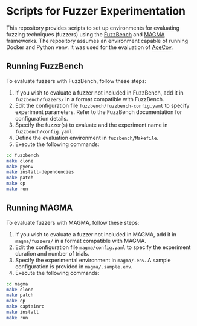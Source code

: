# Scripts for Fuzzer Experimentation
This repository provides scripts to set up environments for evaluating fuzzing techniques (fuzzers) using the [FuzzBench](https://github.com/google/fuzzbench) and [MAGMA](https://github.com/HexHive/magma) frameworks. The repository assumes an environment capable of running Docker and Python venv. It was used for the evaluation of [AceCov](https://github.com/shioya-lab-public/AceCov).

## Running FuzzBench
To evaluate fuzzers with FuzzBench, follow these steps:
1. If you wish to evaluate a fuzzer not included in FuzzBench, add it in `fuzzbench/fuzzers/` in a format compatible with FuzzBench.
2. Edit the configuration file `fuzzbench/fuzzbench-config.yaml` to specify experiment parameters. Refer to the FuzzBench documentation for configuration details.
3. Specify the fuzzer(s) to evaluate and the experiment name in `fuzzbench/config.yaml`.
4. Define the evaluation environment in `fuzzbench/Makefile`.
5. Execute the following commands:
```bash
cd fuzzbench
make clone
make pyenv
make install-dependencies
make patch
make cp
make run
```

## Running MAGMA
To evaluate fuzzers with MAGMA, follow these steps:
1. If you wish to evaluate a fuzzer not included in MAGMA, add it in `magma/fuzzers/` in a format compatible with MAGMA.
2. Edit the configuration file `magma/config.yaml` to specify the experiment duration and number of trials.
3. Specify the experimental environment in `magma/.env`. A sample configuration is provided in `magma/.sample.env`.
4. Execute the following commands:
```bash
cd magma
make clone
make patch
make cp
make captainrc
make install
make run
```
